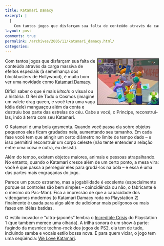 ```yaml
---
title: Katamari Damacy
excerpt: |
  |
    Com tantos jogos que disfarçam sua falta de conteúdo através da carga massiva de efeitos especiais (à semelhança dos blockbusters de Hollywood), é muito bom ver uma novidade como Katamari Damacy. Difícil saber o que é mais kitsch: o visual...
layout: post
comments: true
permalink: /archives/2005/11/katamari_damacy.html/
categories:
---
```

<img style="margin-left: 2px;" title="Imagem do jogo Katamari Damacy" src="/archives/img/katamari.jpg" alt="" width="200" height="150" align="right" border="1" />Com tantos jogos que disfarçam sua falta de conteúdo através da carga massiva de efeitos especiais (à semelhança dos blockbusters de Hollywood), é muito bom ver uma novidade como [Katamari Damacy][1].

Difícil saber o que é mais *kitsch*: o visual ou a história. O Rei de Todo o Cosmos (imagine um valete drag queen, e você terá uma vaga idéia dele) manguaçou além da conta e destruiu boa parte das estrelas do céu. Cabe a você, o Príncipe, reconstruí-las, indo à terra com seu Katamari.

O Katamari é uma bola gosmenta. Quando você passa ela sobre objetos pequenos eles ficam grudados nela, aumentando seu tamanho. Em cada fase você tem que atingir um certo diâmetro no limite de tempo dado &#8211; e isso permitirá reconstruir um corpo celeste (não tente entender a relação entre uma coisa e outra, eu desisti).

Além do tempo, existem objetos maiores, animais e pessoas atrapalhando. No entanto, quando o Katamari cresce além de um certo ponto, a mesa vira: você é que passa a perseguir eles para grudá-los na bola &#8211; e essa é uma das partes mais engraçadas do jogo.

Parece um pouco estranho, mas a jogabilidade é excelente (especialmente porque os controles são bem simples &#8211; coincidência ou não, o fabricante é o mesmo do Pac-Man). Fica a impressão de que a capacidade dos videogames modernos (o Katamari Damacy roda no Playstation 2) finalmente é usada para algo além de adicionar mais polígonos ou mais fases em idéias batidas.

O estilo inovador e &#8220;ultra-japonês&#8221; lembra o [Incredible Crisis][2] do Playstation 1 (que também merece uma olhada). A trilha sonora é um show à parte: fugindo da mesmice techno-rock dos jogos de PS2, ela tem de tudo, incluindo samba e vocais estilo bossa nova. E para quem viciar, o jogo tem uma seqüência: [We Love Katamari][3].

 [1]: http://en.wikipedia.org/wiki/Katamari_Damacy
 [2]: http://www.youtube.com/watch?v=Nh9qpBryGdw&#038;playnext=1&#038;list=PLACA352CA798418B2
 [3]: http://katamari.namco.com/
